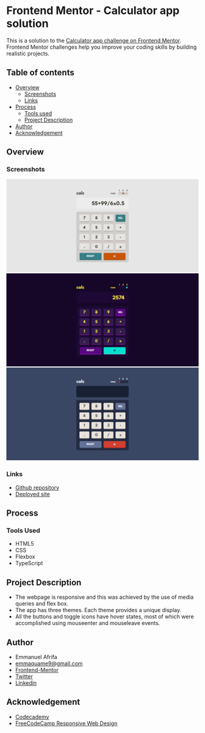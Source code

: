 # Frontend Mentor - Calculator app solution

This is a solution to the [Calculator app challenge on Frontend Mentor](https://www.frontendmentor.io/challenges/calculator-app-9lteq5N29). Frontend Mentor challenges help you improve your coding skills by building realistic projects. 

## Table of contents
- [Overview](#overview)
    - [Screenshots](#screenshots)
    - [Links](#links)
- [Process](#process)
    - [Tools used](#tools-used)
    - [Project Description](#project-description)
- [Author](#author)
- [Acknowledgement](#acknowledgement)


## Overview
### Screenshots
![Screendhot of the webpage](./images/Web%20capture_9-9-2023_11527_127.0.0.1.jpeg)
![Screenshot of the webpage](./images/Web%20capture_9-9-2023_1153_127.0.0.1.jpeg)
![Screenshot of the webpage](./images/Web%20capture_9-9-2023_11548_127.0.0.1.jpeg)



### Links
- [Github repository](#)
- [Deployed site](#)

## Process
### Tools Used
- HTML5
- CSS
- Flexbox
- TypeScript

## Project Description
- The webpage is responsive and this was achieved by the use of media queries and flex box.
- The app has three themes. Each theme provides a unique display.
- All the buttons and toggle icons have hover states, most of which were accomplished using mouseenter and mouseleave events.


## Author
- Emmanuel Afrifa
- [emmaquame9@gmail.com](mailto:emmaquame9@gmail.com)
- [Frontend-Mentor](https://www.frontendmentor.io/profile/Emmanuel-Afrifa)
- [Twitter](https://twitter.com/Emma33712365)
- [Linkedin](https://www.linkedin.com/in/emmanuel-afrifa-840674214/)

## Acknowledgement
- [Codecademy](https://www.codecademy.com/)
- [FreeCodeCamp Responsive Web Design](https://www.freecodecamp.org/learn/responsive-web-design/)

